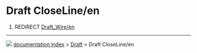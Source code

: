 # Draft CloseLine/en
1.  REDIRECT [Draft_Wire/en](Draft_Wire/en.md)



---
![](images/Button_right.svg) [documentation index](../README.md) > [Draft](Draft_Workbench.md) > Draft CloseLine/en
